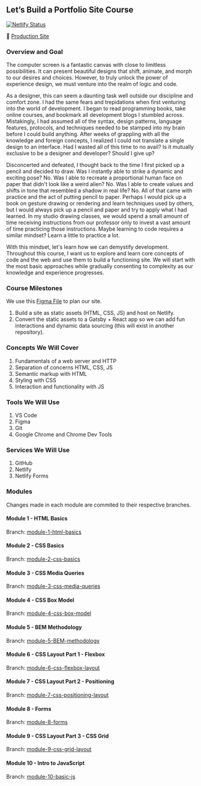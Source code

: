 ## Let’s Build a Portfolio Site Course

[![Netlify Status](https://api.netlify.com/api/v1/badges/d2b39255-f5f2-4570-ab79-7a3a09b2ed5c/deploy-status)](https://app.netlify.com/sites/portfolio-course-static/deploys)

🚀 [Production Site](https://portfolio-course-static.netlify.app/)

### Overview and Goal

The computer screen is a fantastic canvas with close to limitless possibilities. It can present beautiful designs that shift, animate, and morph to our desires and choices. However, to truly unlock the power of experience design, we must venture into the realm of logic and code.

As a designer, this can seem a daunting task well outside our discipline and comfort zone. I had the same fears and trepidations when first venturing into the world of development. I began to read programming books, take online courses, and bookmark all development blogs I stumbled across. Mistakingly, I had assumed all of the syntax, design patterns, language features, protocols, and techniques needed to be stamped into my brain before I could build anything. After weeks of grappling with all the knowledge and foreign concepts, I realized I could not translate a single design to an interface. Had I wasted all of this time to no avail? Is it mutually exclusive to be a designer and developer? Should I give up?

Disconcerted and defeated, I thought back to the time I first picked up a pencil and decided to draw. Was I instantly able to strike a dynamic and exciting pose? No. Was I able to recreate a proportional human face on paper that didn't look like a weird alien? No. Was I able to create values and shifts in tone that resembled a shadow in real life? No. All of that came with practice and the act of putting pencil to paper. Perhaps I would pick up a book on gesture drawing or rendering and learn techniques used by others, but I would always pick up a pencil and paper and try to apply what I had learned. In my studio drawing classes, we would spend a small amount of time receiving instructions from our professor only to invest a vast amount of time practicing those instructions. Maybe learning to code requires a similar mindset? Learn a little to practice a lot.

With this mindset, let's learn how we can demystify development. Throughout this course, I want us to explore and learn core concepts of code and the web and use them to build a functioning site. We will start with the most basic approaches while gradually consenting to complexity as our knowledge and experience progresses.

### Course Milestones

We use this [Figma File](https://www.figma.com/file/noEnNgyrvsZg9Zeibo5rwD/Portfolio-Workshop?node-id=167%3A0) to plan our site.

1. Build a site as static assets (HTML, CSS, JS) and host on Netlify.
1. Convert the static assets to a Gatsby + React app so we can add fun interactions and dynamic data sourcing (this will exist in another repository).

### Concepts We Will Cover

1. Fundamentals of a web server and HTTP
1. Separation of concerns HTML, CSS, JS
1. Semantic markup with HTML
1. Styling with CSS
1. Interaction and functionality with JS

### Tools We Will Use

1. VS Code
1. Figma
1. Git
1. Google Chrome and Chrome Dev Tools

### Services We Will Use

1. GitHub
1. Netlify
1. Netlify Forms

### Modules

Changes made in each module are commited to their respective branches.

#### Module 1 - HTML Basics

Branch: [module-1-html-basics](https://github.com/natestormer/portfolio-course-static/tree/module-1-html-basics)

#### Module 2 - CSS Basics

Branch: [module-2-css-basics](https://github.com/natestormer/portfolio-course-static/tree/module-2-css-basics)

#### Module 3 - CSS Media Queries

Branch: [module-3-css-media-queries](https://github.com/natestormer/portfolio-course-static/tree/module-3-css-media-queries)

#### Module 4 - CSS Box Model

Branch: [module-4-css-box-model](https://github.com/natestormer/portfolio-course-static/tree/module-4-css-box-model)

#### Module 5 - BEM Methodology

Branch: [module-5-BEM-methodology](https://github.com/natestormer/portfolio-course-static/tree/module-5-BEM-methodology)

#### Module 6 - CSS Layout Part 1 - Flexbox

Branch: [module-6-css-flexbox-layout](https://github.com/natestormer/portfolio-course-static/tree/module-6-css-flexbox-layout)

#### Module 7 - CSS Layout Part 2 - Positioning

Branch: [module-7-css-positioning-layout](https://github.com/natestormer/portfolio-course-static/tree/module-7-css-positioning-layout)

#### Module 8 - Forms

Branch: [module-8-forms](https://github.com/natestormer/portfolio-course-static/tree/module-8-forms)

#### Module 9 - CSS Layout Part 3 - CSS Grid

Branch: [module-9-css-grid-layout](https://github.com/natestormer/portfolio-course-static/tree/module-9-css-grid-layout)

#### Module 10 - Intro to JavaScript

Branch: [module-10-basic-js](https://github.com/natestormer/portfolio-course-static/tree/module-10-basic-js)
